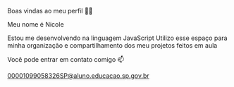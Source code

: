 Boas vindas ao meu perfil 💙💙

Meu nome é Nicole

Estou me desenvolvendo na linguagem JavaScript
Utilizo esse espaço para minha organização e compartilhamento 
dos meu projetos feitos em aula 

Você pode entrar em contato comigo 📫

00001099058326SP@aluno.educacao.sp.gov.br
